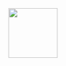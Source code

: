 <div id="header" align="center">
  <img src="https://media.giphy.com/media/v1.Y2lkPTc5MGI3NjExNjNiN2U4NmI2ODg1MmJlMzJmNGYzN2NmNjM5MDc2Yzk3MWRjZjc5MSZjdD1n/2tSodgDfwCjIMCBY8h/giphy.gif" width="100"/>
</div>
